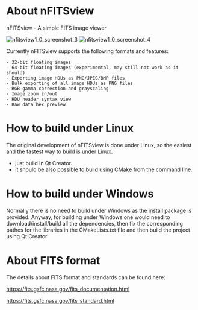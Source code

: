 # About nFITSview
nFITSview - A simple FITS image viewer

![nfitsview1_0_screenshot_3](https://user-images.githubusercontent.com/109148999/178747900-f918513e-dab8-4831-a93a-8ff002db2439.png)
![nfitsview1_0_screenshot_4](https://user-images.githubusercontent.com/109148999/178747932-4fc68cac-f7a2-498c-a251-cb2ecf5f4da0.png)



Currently nFITSview supports the following formats and features:

    - 32-bit floating images
    - 64-bit floating images (experimental, may still not work as it should)
    - Exporting image HDUs as PNG/JPEG/BMP files
    - Bulk exporting of all image HDUs as PNG files
    - RGB gamma correction and grayscaling
    - Image zoom in/out
    - HDU header syntax view
    - Raw data hex preview
    
# How to build under Linux

The original development of nFITSview is done under Linux, so the easiest and the fastest way to build is under Linux.

- just build in Qt Creator. 
- it should be also possible to build using CMake from the command line.

# How to build under Windows

Normally there is no need to build under Windows as the install package is provided. 
Anyway, for building under Windows one would need to download/install/build all the dependencies, then fix the
corresponding pathes for the libraries in the CMakeLists.txt file and then build the project using Qt Creator.

# About FITS format

The details about FITS format and standards can be found here:

https://fits.gsfc.nasa.gov/fits_documentation.html

https://fits.gsfc.nasa.gov/fits_standard.html

